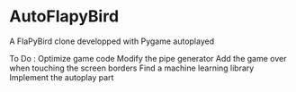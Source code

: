 # AutoFlapyBird
A FlaPyBird clone developped with Pygame autoplayed

To Do :
Optimize game code
  Modify the pipe generator
  Add the game over when touching the screen borders
Find a machine learning library
Implement the autoplay part
